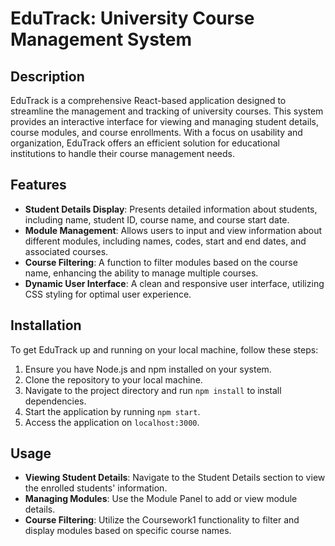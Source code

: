 # EduTrack: University Course Management System

## Description

EduTrack is a comprehensive React-based application designed to streamline the management and tracking of university courses. This system provides an interactive interface for viewing and managing student details, course modules, and course enrollments. With a focus on usability and organization, EduTrack offers an efficient solution for educational institutions to handle their course management needs.

## Features

- **Student Details Display**: Presents detailed information about students, including name, student ID, course name, and course start date.
- **Module Management**: Allows users to input and view information about different modules, including names, codes, start and end dates, and associated courses.
- **Course Filtering**: A function to filter modules based on the course name, enhancing the ability to manage multiple courses.
- **Dynamic User Interface**: A clean and responsive user interface, utilizing CSS styling for optimal user experience.

## Installation

To get EduTrack up and running on your local machine, follow these steps:

1. Ensure you have Node.js and npm installed on your system.
2. Clone the repository to your local machine.
3. Navigate to the project directory and run `npm install` to install dependencies.
4. Start the application by running `npm start`.
5. Access the application on `localhost:3000`.

## Usage

- **Viewing Student Details**: Navigate to the Student Details section to view the enrolled students' information.
- **Managing Modules**: Use the Module Panel to add or view module details.
- **Course Filtering**: Utilize the Coursework1 functionality to filter and display modules based on specific course names.
